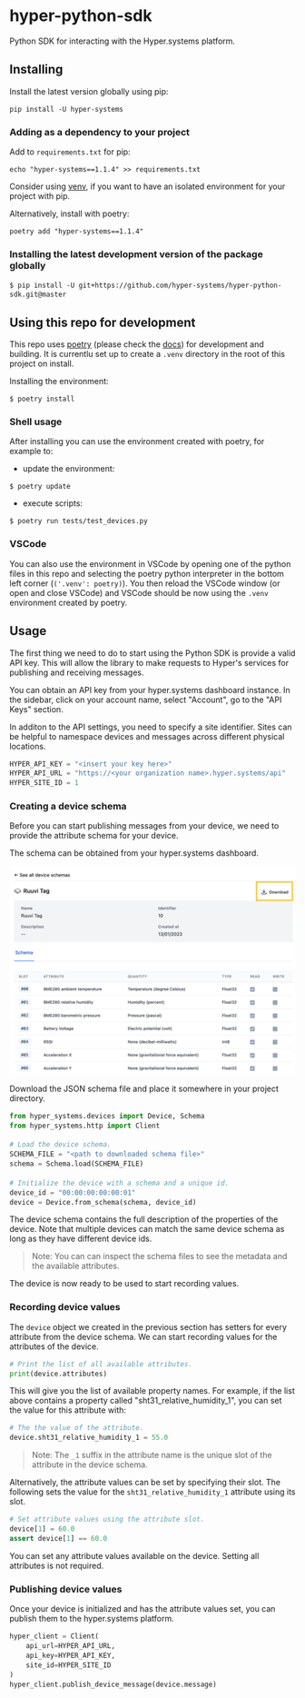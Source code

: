 # hyper-python-sdk

Python SDK for interacting with the Hyper.systems platform.

## Installing

Install the latest version globally using pip:

```shell
pip install -U hyper-systems
```

### Adding as a dependency to your project

Add to `requirements.txt` for pip:

```shell
echo "hyper-systems==1.1.4" >> requirements.txt
```

Consider using [venv](https://docs.python.org/3/tutorial/venv.html), if you want to have an isolated environment for your project with pip.

Alternatively, install with poetry:

```shell
poetry add "hyper-systems==1.1.4"
```

### Installing the latest development version of the package globally

```shell
$ pip install -U git+https://github.com/hyper-systems/hyper-python-sdk.git@master
```

## Using this repo for development

This repo uses [poetry](https://python-poetry.org/) (please check the [docs](https://python-poetry.org/docs/)) for development and building. It is currentlu set up to create a `.venv` directory in the root of this project on install.


Installing the environment:

```shell
$ poetry install
```

### Shell usage

After installing you can use the environment created with poetry, for example to:

- update the environment:

```shell
$ poetry update
```

- execute scripts:

```shell
$ poetry run tests/test_devices.py
```

### VSCode

You can also use the environment in VSCode by opening one of the python files in this repo and selecting the poetry python interpreter in the bottom left corner (`('.venv': poetry)`). You then reload the VSCode window (or open and close VSCode) and VSCode should be now using the `.venv` environment created by poetry.

## Usage

The first thing we need to do to start using the Python SDK is provide a valid API key. This will allow the library to make requests to Hyper's services for publishing and receiving messages.

You can obtain an API key from your hyper.systems dashboard instance. In the sidebar, click on your account name, select "Account", go to the "API Keys" section.

In additon to the API settings, you need to specify a site identifier. Sites can be helpful to namespace devices and messages across different physical locations.

```python
HYPER_API_KEY = "<insert your key here>"
HYPER_API_URL = "https://<your organization name>.hyper.systems/api"
HYPER_SITE_ID = 1
```


### Creating a device schema

Before you can start publishing messages from your device, we need to provide the attribute schema for your device.

The schema can be obtained from your hyper.systems dashboard.

![image](docs/images/device_schema_download.png)

Download the JSON schema file and place it somewhere in your project directory.

```python
from hyper_systems.devices import Device, Schema
from hyper_systems.http import Client

# Load the device schema.
SCHEMA_FILE = "<path to downloaded schema file>"
schema = Schema.load(SCHEMA_FILE)

# Initialize the device with a schema and a unique id.
device_id = "00:00:00:00:00:01"
device = Device.from_schema(schema, device_id)
```

The device schema contains the full description of the properties of the device. Note that multiple devices can match the same device schema as long as they have different device ids.

> Note: You can can inspect the schema files to see the metadata and the available attributes.

The device is now ready to be used to start recording values.


### Recording device values

The `device` object we created in the previous section has setters for every attribute from the device schema. We can start recording values for the attributes of the device.

```python
# Print the list of all available attributes.
print(device.attributes)
```

This will give you the list of available property names. For example, if the list above contains a property called "sht31_relative_humidity_1", you can set the value for this attribute with:

```python
# The the value of the attribute.
device.sht31_relative_humidity_1 = 55.0
```

> Note: The `_1` suffix in the attribute name is the unique slot of the attribute in the device schema.

Alternatively, the attribute values can be set by specifying their slot. The following sets the value for the `sht31_relative_humidity_1` attribute using its slot.

```python
# Set attribute values using the attribute slot.
device[1] = 60.0
assert device[1] == 60.0
```

You can set any attribute values available on the device. Setting all attributes is not required.


### Publishing device values

Once your device is initialized and has the attribute values set, you can publish them to the hyper.systems platform.

```python
hyper_client = Client(
    api_url=HYPER_API_URL,
    api_key=HYPER_API_KEY,
    site_id=HYPER_SITE_ID
)
hyper_client.publish_device_message(device.message)
```
